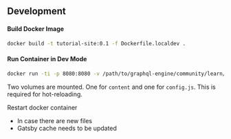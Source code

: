 ## Development

#### Build Docker Image
```bash
docker build -t tutorial-site:0.1 -f Dockerfile.localdev .
```

#### Run Container in Dev Mode

```bash
docker run -ti -p 8080:8080 -v /path/to/graphql-engine/community/learn/graphql-tutorials/tutorials/react-apollo/tutorial-site/content:/gatsby-gitbook-starter/content -v /path/to/graphql-engine/community/learn/graphql-tutorials/tutorials/react-apollo/tutorial-site/config.js:/gatsby-gitbook-starter/config.js tutorial-site:0.1
```

Two volumes are mounted. One for `content` and one for `config.js`. This is required for hot-reloading. 

Restart docker container
- In case there are new files
- Gatsby cache needs to be updated
